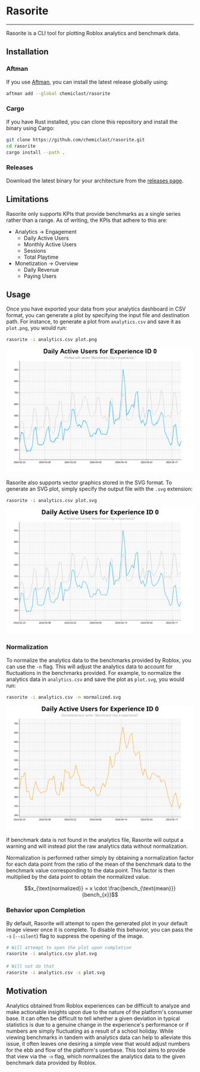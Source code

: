 # Rasorite

--- 

Rasorite is a CLI tool for plotting Roblox analytics and benchmark data.

## Installation

### Aftman

If you use [Aftman](https://github.com/LPGhatguy/aftman), you can install the latest release globally using:

```bash
aftman add --global chemiclast/rasorite
```

### Cargo

If you have Rust installed, you can clone this repository and install the binary using Cargo:

```bash
git clone https://github.com/chemiclast/rasorite.git
cd rasorite
cargo install --path .
```

### Releases

Download the latest binary for your architecture from
the [releases page](https://github.com/chemiclast/rasorite/releases).

## Limitations

Rasorite only supports KPIs that provide benchmarks as a single series rather than a range. As of writing, the KPIs that
adhere to this are:

* Analytics → Engagement
    * Daily Active Users
    * Monthly Active Users
    * Sessions
    * Total Playtime
* Monetization → Overview
    * Daily Revenue
    * Paying Users

## Usage

Once you have exported your data from your analytics dashboard in CSV format, you can generate a plot by specifying the
input file and destination path. For instance, to generate a plot from `analytics.csv` and save it as `plot.png`, you
would run:

```bash
rasorite -i analytics.csv plot.png
```

![Example Plot](./example/plot.png)

Rasorite also supports vector graphics stored in the SVG format. To generate an SVG plot, simply specify the output file
with the `.svg` extension:

```bash
rasorite -i analytics.csv plot.svg
```

![Example Plot](./example/plot.svg)

### Normalization

To normalize the analytics data to the benchmarks provided by Roblox, you can use the `-n` flag. This will adjust the
analytics data to account for fluctuations in the benchmarks provided. For example, to normalize the analytics data
in `analytics.csv` and save the plot as `plot.svg`, you would run:

```bash
rasorite -i analytics.csv -n normalized.svg
```

![Example Plot](./example/normalized.svg)

If benchmark data is not found in the analytics file, Rasorite will output a warning and will instead plot the raw
analytics data without normalization.

Normalization is performed rather simply by obtaining a normalization factor for each data point from the ratio of the
mean of the benchmark data to the benchmark value corresponding to the data point. This factor is then multiplied by the
data point to obtain the normalized value.

```math
x_{\text{normalized}} = x \cdot \frac{bench_{\text{mean}}}{bench_{x}}
```

### Behavior upon Completion

By default, Rasorite will attempt to open the generated plot in your default image viewer once it is complete. To
disable this behavior, you can pass the `-s` (`--silent`) flag to suppress the opening of the image.

```bash
# Will attempt to open the plot upon completion
rasorite -i analytics.csv plot.svg

# Will not do that
rasorite -i analytics.csv -s plot.svg
```

## Motivation

Analytics obtained from Roblox experiences can be difficult to analyze and make actionable insights upon due to the
nature of the platform's consumer base. It can often be difficult to tell whether a given deviation in typical
statistics is due to a genuine change in the experience's performance or if numbers are simply fluctuating as a result
of a school holiday. While viewing benchmarks in tandem with analytics data can help to alleviate this issue, it often
leaves one desiring a simple view that would adjust numbers for the ebb and flow of the platform's userbase. This tool
aims to provide that view via the `-n` flag, which normalizes the analytics data to the given benchmark data provided by
Roblox.